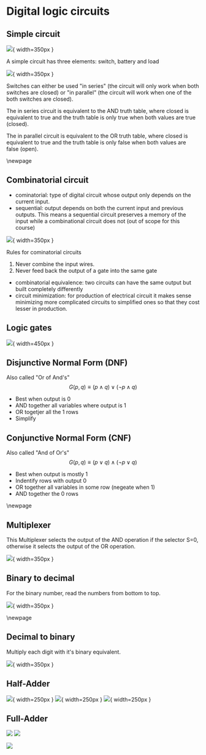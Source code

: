 # Digital logic circuits

## Simple circuit

![](../images/bff024c6650d54c991df9145005328fdfd8f4f1a74c9ccb044c4b80413532f42.png){ width=350px }

A simple circuit has three elements: switch, battery and load

![](../images/a9cbd322849ec9f2a0720639e4eece46abf50f41f66c3722692300e376a629ba.png){ width=350px }

Switches can either be used "in series" (the circuit will only work when both switches are closed) or "in parallel" (the circuit will work when one of the both switches are closed). 

The in series circuit is equivalent to the AND truth table, where closed is equivalent to true and the truth table is only true when both values are true (closed).

The in parallel circuit is equivalent to the OR truth table, where closed is equivalent to true and the truth table is only false when both values are false (open). 

\newpage

## Combinatorial circuit

- cominatorial: type of digital circuit whose output only depends on the current input.
- sequential: output depends on both the current input and previous outputs. This means a sequential circuit
preserves a memory of the input while a combinational circuit does not (out of scope for this course)

![](../images/76ad9f8e868083c0086ef963a970b70797b0ad33b96cb3c8877a51a550801c58.png){ width=350px }

Rules for cominatorial circuits

1. Never combine the input wires.
2. Never feed back the output of a gate into the same gate

- combinatorial equivalence: two circuits can have the same output but built completely differently
- circuit minimization: for production of electrical circuit it makes sense minimizing more complicated circuits to simplified ones so that they cost lesser in production.

## Logic gates

![](../images/1cf1039d79cb09cc8e880834f5ae93dca4fa27b6a260ec0b048e89a924b8600c.png){ width=450px }

## Disjunctive Normal Form (DNF)

Also called "Or of And's" $$ G(p,q) \equiv (p \land q) \lor (\neg p \land q) $$

- Best when output is 0
- AND together all variables where output is 1
- OR togetjer all the 1 rows
- Simplify

## Conjunctive Normal Form (CNF)

Also called "And of Or's" $$ G(p,q) \equiv (p \lor q) \land (\neg p \lor q) $$

- Best when output is mostly 1
- Indentify rows with output 0
- OR together all variables in some row (negeate when 1)
- AND together the 0 rows

\newpage

## Multiplexer

This Multiplexer selects the output of the AND operation if the selector S=0, otherwise it selects the output of the OR operation.

![](../images/f9e34d3d43f4ce2b757462f39153856655d943327546ecd8849bc7e9b0ae1c55.png){ width=350px }

## Binary to decimal

For the binary number, read the numbers from bottom to top.

![](../images/0c2f1ebd157e2c2a658a42fa650b523a14a0c7dd019dfaece94b33fe69d430b0.png){ width=350px }

\newpage

## Decimal to binary

Multiply each digit with it's binary equivalent.

![](../images/a553e644a36eb69577055bcf434b4b7d4bf2191bbd3882e19d808cb9aa9f6389.png){ width=350px }

## Half-Adder

![](../images/757ddc03aa8d36ffde6e7d8d2c0a86be454b97944b58e17426d98b37e7cd5038.png){ width=250px }
![](../images/d1bbd60fa94e74035ca43aebad28bc1ae1a9d9783881ed09a4009514b4c12ef2.png){ width=250px }
![](../images/4dc9eff915a5b14dac5ae43b12c432981c5276b2b3aa4a93492d2a3e79ab6768.png){ width=250px } 

## Full-Adder

![](../images/322b8fadf6e0e508916d04a89b0b098607ebf139765f0cb5e26a109a7f60d919.png)
![](../images/c71f1cfad90a28c2efb8a0439665834386dc0813d1ff326191ce24a66c63612a.png)

![](../images/bb39ac333503e6ed0737df20d28993fd1da2660e544a4bf73352bf86b6565617.png)